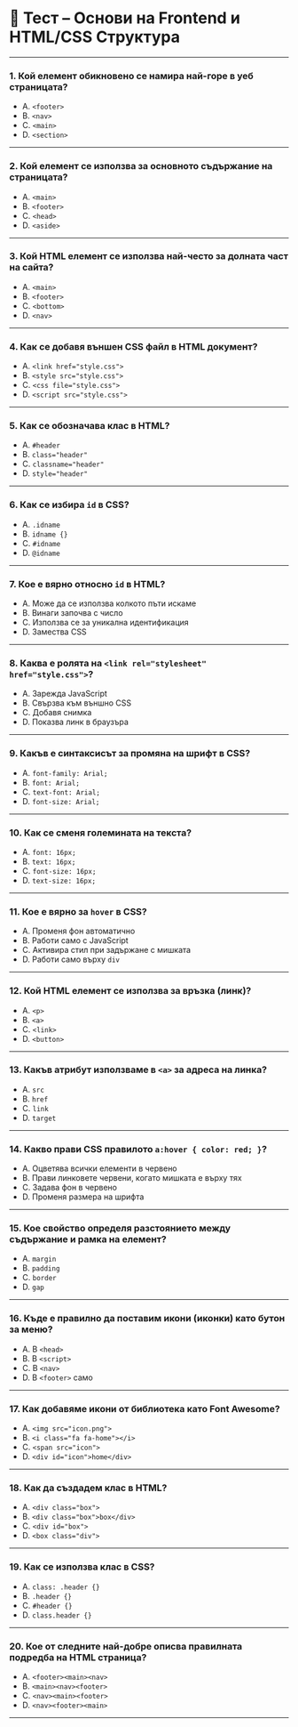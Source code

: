 # 🧠 Тест – Основи на Frontend и HTML/CSS Структура

---

### 1. Кой елемент обикновено се намира най-горе в уеб страницата?

- A. `<footer>`  
- B. `<nav>`  
- C. `<main>`  
- D. `<section>`

---

### 2. Кой елемент се използва за основното съдържание на страницата?

- A. `<main>`  
- B. `<footer>`  
- C. `<head>`  
- D. `<aside>`

---

### 3. Кой HTML елемент се използва най-често за долната част на сайта?

- A. `<main>`  
- B. `<footer>`  
- C. `<bottom>`  
- D. `<nav>`

---

### 4. Как се добавя външен CSS файл в HTML документ?

- A. `<link href="style.css">`  
- B. `<style src="style.css">`  
- C. `<css file="style.css">`  
- D. `<script src="style.css">`

---

### 5. Как се обозначава клас в HTML?

- A. `#header`  
- B. `class="header"`  
- C. `classname="header"`  
- D. `style="header"`

---

### 6. Как се избира `id` в CSS?

- A. `.idname`  
- B. `idname {}`  
- C. `#idname`  
- D. `@idname`

---

### 7. Кое е вярно относно `id` в HTML?

- A. Може да се използва колкото пъти искаме  
- B. Винаги започва с число  
- C. Използва се за уникална идентификация  
- D. Замества CSS

---

### 8. Каква е ролята на `<link rel="stylesheet" href="style.css">`?

- A. Зарежда JavaScript  
- B. Свързва към външно CSS  
- C. Добавя снимка  
- D. Показва линк в браузъра

---

### 9. Какъв е синтаксисът за промяна на шрифт в CSS?

- A. `font-family: Arial;`  
- B. `font: Arial;`  
- C. `text-font: Arial;`  
- D. `font-size: Arial;`

---

### 10. Как се сменя големината на текста?

- A. `font: 16px;`  
- B. `text: 16px;`  
- C. `font-size: 16px;`  
- D. `text-size: 16px;`

---

### 11. Кое е вярно за `hover` в CSS?

- A. Променя фон автоматично  
- B. Работи само с JavaScript  
- C. Активира стил при задържане с мишката  
- D. Работи само върху `div`

---

### 12. Кой HTML елемент се използва за връзка (линк)?

- A. `<p>`  
- B. `<a>`  
- C. `<link>`  
- D. `<button>`

---

### 13. Какъв атрибут използваме в `<a>` за адреса на линка?

- A. `src`  
- B. `href`  
- C. `link`  
- D. `target`

---

### 14. Какво прави CSS правилото `a:hover { color: red; }`?

- A. Оцветява всички елементи в червено  
- B. Прави линковете червени, когато мишката е върху тях  
- C. Задава фон в червено  
- D. Променя размера на шрифта

---

### 15. Кое свойство определя разстоянието между съдържание и рамка на елемент?

- A. `margin`  
- B. `padding`  
- C. `border`  
- D. `gap`

---

### 16. Къде е правилно да поставим икони (иконки) като бутон за меню?

- A. В `<head>`  
- B. В `<script>`  
- C. В `<nav>`  
- D. В `<footer>` само

---

### 17. Как добавяме икони от библиотека като Font Awesome?

- A. `<img src="icon.png">`  
- B. `<i class="fa fa-home"></i>`  
- C. `<span src="icon">`  
- D. `<div id="icon">home</div>`

---

### 18. Как да създадем клас в HTML?

- A. `<div class="box">`  
- B. `<div class="box">box</div>`  
- C. `<div id="box">`  
- D. `<box class="div">`

---

### 19. Как се използва клас в CSS?

- A. `class: .header {}`  
- B. `.header {}`  
- C. `#header {}`  
- D. `class.header {}`

---

### 20. Кое от следните най-добре описва правилната подредба на HTML страница?

- A. `<footer><main><nav>`  
- B. `<main><nav><footer>`  
- C. `<nav><main><footer>`  
- D. `<nav><footer><main>`

---
